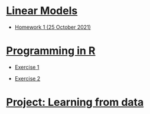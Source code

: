 # [Linear Models](https://github.com/khuongquynhlong/Biostat/tree/main/LIMO)
- [Homework 1 (25 October 2021)](https://khuongquynhlong.github.io/Biostat/LIMO/LIMO_HW1.html)

# [Programming in R](https://github.com/khuongquynhlong/Biostat/tree/main/RProgramming)

- [Exercise 1](https://khuongquynhlong.github.io/Biostat/RProgramming/Exercise-1.html)

- [Exercise 2](https://khuongquynhlong.github.io/Biostat/RProgramming/Exercise-2.html)

# [Project: Learning from data](https://github.com/khuongquynhlong/Biostat/tree/main/ProjectLFD)